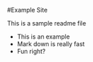 #Example Site

This is a sample readme file 

* This is an example
* Mark down is really fast
* Fun right?
